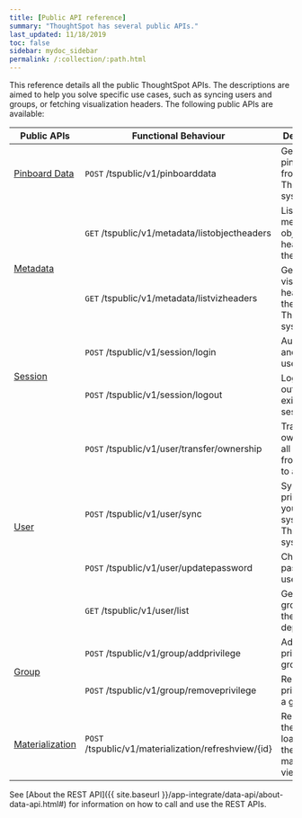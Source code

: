 ```yaml
---
title: [Public API reference]
summary: "ThoughtSpot has several public APIs."
last_updated: 11/18/2019
toc: false
sidebar: mydoc_sidebar
permalink: /:collection/:path.html
---
```

This reference details all the public ThoughtSpot APIs. The descriptions are
aimed to help you solve specific use cases, such as syncing users and groups, or
fetching visualization headers. The following public APIs are available:
<table>
   <colgroup>
      <col style="width:15%" />
      <col style="width:45%" />
      <col style="width:40%" />
   </colgroup>
   <thead>
      <tr>
         <th>Public APIs</th>
         <th>Functional Behaviour</th>
         <th>Despcription</th>
      </tr>
   </thead>
   <tbody>
      <tr>
         <td><a href="{{ site.baseurl }}/app-integrate/reference/pinboarddata.html">Pinboard Data</a></td>
         <td><code class="api-method-post">POST</code> /tspublic/v1/pinboarddata</td>
         <td>Get the pinboard data from the ThoughtSpot system</td>
      </tr>
     <tr>
         <td rowspan="2"><a href="{{ site.baseurl }}/app-integrate/reference/metadata-api.html">Metadata</a></td>
         <td><code class="api-method-get">GET</code> /tspublic/v1/metadata/listobjectheaders</td>
         <td>List the metadata object headers in the repository</td>
      </tr>
      <tr>
         <td><code class="api-method-get">GET</code> /tspublic/v1/metadata/listvizheaders</td>
         <td>Get the visualization headers from the ThoughtSpot system</td>
      </tr>
      <tr>
         <td rowspan="2"><a href="{{ site.baseurl }}/app-integrate/reference/session-api.html">Session</a></td>
         <td><code class="api-method-post">POST</code> /tspublic/v1/session/login</td>
         <td>Authenticate and login a user</td>
         </tr>
     <tr>
         <td><code class="api-method-post">POST</code> /tspublic/v1/session/logout</td>
         <td>Logout a user out of an existing session</td>
      </tr>
      <tr>
         <td rowspan="4"><a href="{{ site.baseurl }}/app-integrate/reference/user-api.html">User</a></td>
         <td><code class="api-method-post">POST</code> /tspublic/v1/user/transfer/ownership</td>
         <td>Transfer ownership of all objects from one user to another</td>
         </tr>
     <tr>
         <td><code class="api-method-post">POST</code> /tspublic/v1/user/sync</td>
         <td>Synchronize principal from your external system with ThoughtSpot system</td>
      </tr>
      <tr>
         <td><code class="api-method-post">POST</code> /tspublic/v1/user/updatepassword</td>
         <td>Change the password of a user</td>
      </tr>
      <tr>
         <td><code class="api-method-get">GET</code> /tspublic/v1/user/list</td>
         <td>Get all users, groups and their inter-dependencies</td>
      </tr>
      <tr>
         <td rowspan="2"><a href="{{ site.baseurl }}/app-integrate/reference/group-api.html">Group</a></td>
         <td><code class="api-method-post">POST</code> /tspublic/v1/group/addprivilege</td>
         <td>Add a privilege to a group</td>
      </tr>
      <tr>
         <td><code class="api-method-post">POST</code> /tspublic/v1/group/removeprivilege</td>
         <td>Remove a privilege from a group</td>
      </tr>
      <tr>
         <td><a href="{{ site.baseurl }}/app-integrate/reference/materialization-api.html">Materialization</a></td>
         <td><code class="api-method-post">POST</code> /tspublic/v1/materialization/refreshview/{id}</td>
         <td>Re-execute the query and load data into the materialized view</td>
      </tr>
   </tbody>
</table>

See [About the REST API]({{ site.baseurl
}}/app-integrate/data-api/about-data-api.html#) for information on how to call
and use the REST APIs.

<!-- HIDE THIS UNTIL PUBLIC AND PRIVATE APIs are separated
## Interactive Swagger rest browser

Your ThoughtSpot installation has an interactive REST browser application built
in.  You can view the Swagger content at:

`https://<instance_name>/external/swagger/#/`

You can use the instance to review API documentation and test the APIs before
using them in an application.

{% include warning.html content="The Swagger browser application reveals both
private and public APIs. You should not use the private APIs, their signature
can change without warning breaking your application." %}
-->
